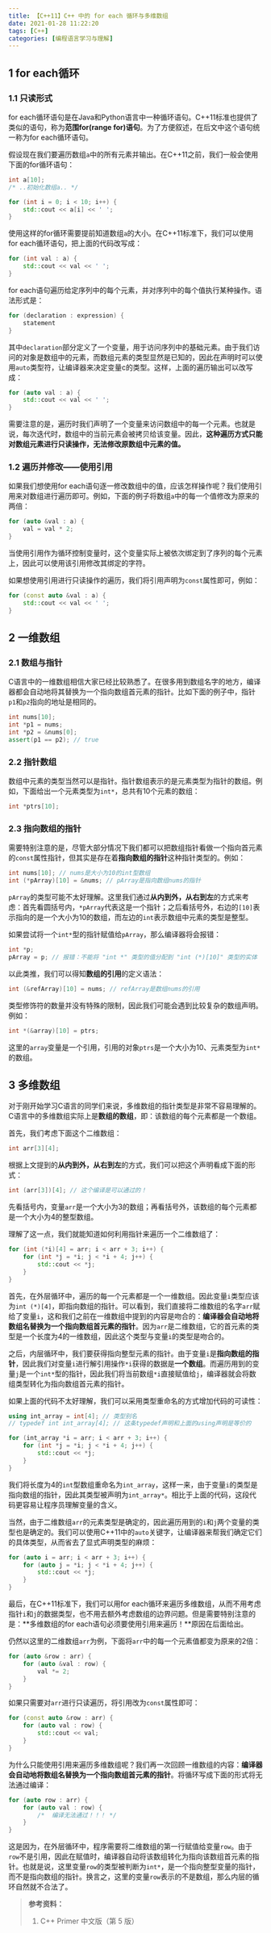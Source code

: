 ```yaml
---
title: 【C++11】C++ 中的 for each 循环与多维数组
date: 2021-01-28 11:22:20
tags: [C++]
categories: [编程语言学习与理解]
---
```


## 1 for each循环

### 1.1 只读形式

for each循环语句是在Java和Python语言中一种循环语句。C++11标准也提供了类似的语句，称为**范围for(range for)语句**。为了方便叙述，在后文中这个语句统一称为for each循环语句。

假设现在我们要遍历数组`a`中的所有元素并输出。在C++11之前，我们一般会使用下面的for循环语句：

```cpp
int a[10];
/* ..初始化数组a.. */

for (int i = 0; i < 10; i++) {
    std::cout << a[i] << ' ';
}
```

使用这样的for循环需要提前知道数组`a`的大小。在C++11标准下，我们可以使用for each循环语句，把上面的代码改写成：

```cpp
for (int val : a) {
    std::cout << val << ' ';
}
```

for each语句遍历给定序列中的每个元素，并对序列中的每个值执行某种操作。语法形式是：

```cpp
for (declaration : expression) {
    statement
}
```

其中`declaration`部分定义了一个变量，用于访问序列中的基础元素。由于我们访问的对象是数组中的元素，而数组元素的类型显然是已知的，因此在声明时可以使用`auto`类型符，让编译器来决定变量c的类型。这样，上面的遍历输出可以改写成：

```cpp
for (auto val : a) {
    std::cout << val << ' ';
}
```

需要注意的是，遍历时我们声明了一个变量来访问数组中的每一个元素。也就是说，每次迭代时，数组中的当前元素会被拷贝给该变量。因此，**这种遍历方式只能对数组元素进行只读操作，无法修改原数组中元素的值。**

### 1.2 遍历并修改——使用引用

如果我们想使用for each语句逐一修改数组中的值，应该怎样操作呢？我们使用引用来对数组进行遍历即可。例如，下面的例子将数组`a`中的每一个值修改为原来的两倍：

```cpp
for (auto &val : a) {
    val = val * 2;
}
```

当使用引用作为循环控制变量时，这个变量实际上被依次绑定到了序列的每个元素上，因此可以使用该引用修改其绑定的字符。

如果想使用引用进行只读操作的遍历，我们将引用声明为`const`属性即可，例如：

<!--More-->

```cpp
for (const auto &val : a) {
    std::cout << val << ' ';
}
```

## 2 一维数组

### 2.1 数组与指针

C语言中的一维数组相信大家已经比较熟悉了。在很多用到数组名字的地方，编译器都会自动地将其替换为一个指向数组首元素的指针。比如下面的例子中，指针`p1`和`p2`指向的地址是相同的。

```cpp
int nums[10];
int *p1 = nums;
int *p2 = &nums[0];
assert(p1 == p2); // true
```

### 2.2 指针数组

数组中元素的类型当然可以是指针。指针数组表示的是元素类型为指针的数组。例如，下面给出一个元素类型为`int*`，总共有10个元素的数组：

```cpp
int *ptrs[10];
```

### 2.3 指向数组的指针

需要特别注意的是，尽管大部分情况下我们都可以把数组指针看做一个指向首元素的`const`属性指针，但其实是存在着**指向数组的指针**这种指针类型的。例如：

```cpp
int nums[10]; // nums是大小为10的int型数组
int (*pArray)[10] = &nums; // pArray是指向数组nums的指针
```

`pArray`的类型可能不太好理解。这里我们通过**从内到外，从右到左**的方式来考虑：首先看圆括号内，`*pArray`代表这是一个指针；之后看括号外，右边的`[10]`表示指向的是一个大小为10的数组，而左边的`int`表示数组中元素的类型是整型。

如果尝试将一个`int*`型的指针赋值给`pArray`，那么编译器将会报错：

```cpp
int *p;
pArray = p; // 报错：不能将 "int *" 类型的值分配到 "int (*)[10]" 类型的实体
```

以此类推，我们可以得知**数组的引用**的定义语法：

```cpp
int (&refArray)[10] = nums; // refArray是数组nums的引用
```

类型修饰符的数量并没有特殊的限制，因此我们可能会遇到比较复杂的数组声明。例如：

```cpp
int *(&array)[10] = ptrs;
```

这里的`array`变量是一个引用，引用的对象`ptrs`是一个大小为10、元素类型为`int*`的数组。

### 

## 3 多维数组

对于刚开始学习C语言的同学们来说，多维数组的指针类型是非常不容易理解的。C语言中的多维数组实际上是**数组的数组**，即：该数组的每个元素都是一个数组。

首先，我们考虑下面这个二维数组：

```cpp
int arr[3][4];
```

根据上文提到的**从内到外，从右到左**的方式，我们可以把这个声明看成下面的形式：

```cpp
int (arr[3])[4]; // 这个编译是可以通过的！
```

先看括号内，变量`arr`是一个大小为3的数组；再看括号外，该数组的每个元素都是一个大小为4的整型数组。

理解了这一点，我们就能知道如何利用指针来遍历一个二维数组了：

```cpp
for (int (*i)[4] = arr; i < arr + 3; i++) {
    for (int *j = *i; j < *i + 4; j++) {
        std::cout << *j;
    }
}
```

首先，在外层循环中，遍历的每一个元素都是一个一维数组。因此变量`i`类型应该为`int (*)[4]`，即指向数组的指针。可以看到，我们直接将二维数组的名字`arr`赋给了变量`i`，这和我们之前在一维数组中提到的内容是吻合的：**编译器会自动地将数组名替换为一个指向数组首元素的指针**。因为`arr`是二维数组，它的首元素的类型是一个长度为4的一维数组，因此这个类型与变量`i`的类型是吻合的。

之后，内层循环中，我们要获得指向整型元素的指针。由于变量`i`是**指向数组的指针**，因此我们对变量`i`进行解引用操作`*i`获得的数据是**一个数组**。而遍历用到的变量`j`是一个`int*`型的指针，因此我们将当前数组`*i`直接赋值给`j`，编译器就会将数组类型转化为指向数组首元素的指针。

如果上面的代码不太好理解，我们可以采用类型重命名的方式增加代码的可读性：

```cpp
using int_array = int[4]; // 类型别名
// typedef int int_array[4]; // 这条typedef声明和上面的using声明是等价的

for (int_array *i = arr; i < arr + 3; i++) {
    for (int *j = *i; j < *i + 4; j++) {
        std::cout << *j;
    }
}
```

我们将长度为4的`int`型数组重命名为`int_array`，这样一来，由于变量`i`的类型是指向数组的指针，因此其类型被声明为`int_array*`。相比于上面的代码，这段代码更容易让程序员理解变量的含义。

当然，由于二维数组`arr`的元素类型是确定的，因此遍历用到的`i`和`j`两个变量的类型也是确定的。我们可以使用C++11中的`auto`关键字，让编译器来帮我们确定它们的具体类型，从而省去了显式声明类型的麻烦：

```cpp
for (auto i = arr; i < arr + 3; i++) {
    for (auto j = *i; j < *i + 4; j++) {
        std::cout << *j;
    }
}
```

最后，在C++11标准下，我们可以用for each循环来遍历多维数组，从而不用考虑指针`i`和`j`的数据类型，也不用去额外考虑数组的边界问题。但是需要特别注意的是：**多维数组的for each语句必须要使用引用来遍历！**原因在后面给出。

仍然以这里的二维数组`arr`为例，下面将`arr`中的每一个元素值都变为原来的2倍：

```cpp
for (auto &row : arr) {
    for (auto &val : row) {
        val *= 2;
    }
}
```

如果只需要对`arr`进行只读遍历，将引用改为`const`属性即可：

```cpp
for (const auto &row : arr) {
    for (auto val : row) {
        std::cout << val;
    }
}
```

为什么只能使用引用来遍历多维数组呢？我们再一次回顾一维数组的内容：**编译器会自动地将数组名替换为一个指向数组首元素的指针**。将循环写成下面的形式将无法通过编译：

```cpp
for (auto row : arr) {
    for (auto val : row) { 
        /*  编译无法通过！！！ */
    }
}
```

这是因为，在外层循环中，程序需要将二维数组的第一行赋值给变量`row`。由于`row`不是引用，因此在赋值时，编译器自动将该数组转化为指向该数组首元素的指针。也就是说，这里变量`row`的类型被判断为`int*`，是一个指向整型变量的指针，而不是指向数组的指针。换言之，这里的变量`row`表示的不是数组，那么内层的循环自然就不合法了。



> **参考资料：**
>
> 1. C++ Primer 中文版（第 5 版）